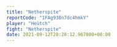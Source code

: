 ```yaml
---
title: "Netherspite"
reportCode: "1FAg938n7dc4hmkY"
player: "Heùtch"
fight: "Netherspite"
date: 2021-09-12T20:20:12.967000+00:00
---
```

